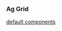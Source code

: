 ﻿### Ag Grid

[default components](https://www.ag-grid.com/javascript-grid-components/#grid-provided-components)
